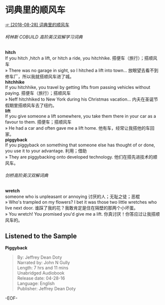 # 词典里的顺风车  
[☞ [2018-08-28] 词典里的顺风车 ](https://mp.weixin.qq.com/s/GMf-kiYQ95JZRZOsTKDmfQ)    
  
  
###### 柯林斯 COBUILD 高阶英汉双解学习词典    
**hitch**  
If you hitch ,hitch a lift, or hitch a ride, you hitchhike. 搭便车（旅行）；搭顺风车  
» There was no garage in sight, so I hitched a lift into town... 放眼望去看不到修车厂，所以我就搭顺风车进了城。  
**hitchhike**  
If you hitchhike, you travel by getting lifts from passing vehicles without paying. 搭便车（旅行）；搭顺风车  
» Neff hitchhiked to New York during his Christmas vacation... 内夫在圣诞节假期里搭顺风车去了纽约。  
**lift**  
If you give someone a lift somewhere, you take them there in your car as a favour to them. 搭便车；搭顺风车  
» He had a car and often gave me a lift home. 他有车，经常让我搭他的车回家。  
**piggyback**  
If you piggyback on something that someone else has thought of or done, you use it to your advantage. 利用；借助  
» They are piggybacking onto developed technology. 他们在搭先进技术的顺风车。  
  
###### 剑桥高阶英汉双解词典  
**wretch**  
someone who is unpleasant or annoying 讨厌的人；无耻之徒；恶棍  
» Who's trampled on my flowers? I bet it was those two little wretches who live next door. 谁踩了我的花？我敢肯定是住在隔壁的那两个小坏蛋。  
» You wretch! You promised you'd give me a lift. 你真讨厌！你答应过让我搭顺风车的。  
  
  
## Listened to the Sample  
**Piggyback**  
>By: Jeffrey Dean Doty  
Narrated by: John N Gully  
Length: 7 hrs and 11 mins  
Unabridged Audiobook  
Release date: 04-28-16  
Language: English  
Publisher: Jeffrey Dean Doty  
  
-EOF-  
